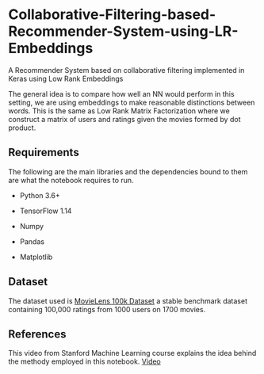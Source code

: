 # Collaborative-Filtering-based-Recommender-System-using-LR-Embeddings

A Recommender System based on collaborative filtering implemented in Keras using Low Rank Embeddings

The general idea is to compare how well an NN would perform in this setting, we are using embeddings to make reasonable distinctions between words. This is the same as Low Rank Matrix Factorization where we construct a matrix of users and ratings given the movies formed by dot product.

## Requirements

The following are the main libraries and the dependencies bound to them are what the notebook requires to run.

- Python 3.6+

- TensorFlow 1.14

- Numpy

- Pandas
  
- Matplotlib

## Dataset

The dataset used is [MovieLens 100k Dataset](https://grouplens.org/datasets/movielens/100k/) a stable benchmark dataset containing 100,000 ratings from 1000 users on 1700 movies.

## References

This video from Stanford Machine Learning course explains the idea behind the methody employed in this notebook. [Video](https://www.coursera.org/lecture/machine-learning/vectorization-low-rank-matrix-factorization-CEXN0)
